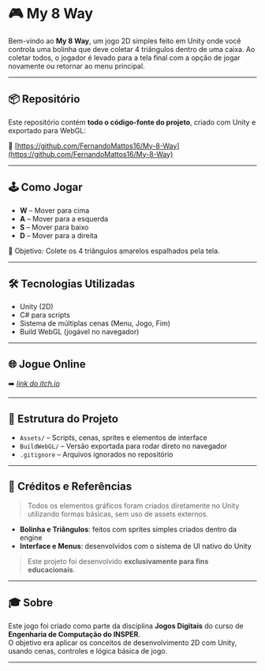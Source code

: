 # 🎮 My 8 Way

Bem-vindo ao **My 8 Way**, um jogo 2D simples feito em Unity onde você controla uma bolinha que deve coletar 4 triângulos dentro de uma caixa. Ao coletar todos, o jogador é levado para a tela final com a opção de jogar novamente ou retornar ao menu principal.

---

## 📦 Repositório

Este repositório contém **todo o código-fonte do projeto**, criado com Unity e exportado para WebGL:

🔗 [https://github.com/FernandoMattos16/My-8-Way](https://github.com/FernandoMattos16/My-8-Way)

---

## 🕹 Como Jogar

- **W** – Mover para cima  
- **A** – Mover para a esquerda  
- **S** – Mover para baixo  
- **D** – Mover para a direita  

🎯 Objetivo: Colete os 4 triângulos amarelos espalhados pela tela.

---

## 🛠 Tecnologias Utilizadas

- Unity (2D)
- C# para scripts
- Sistema de múltiplas cenas (Menu, Jogo, Fim)
- Build WebGL (jogável no navegador)

---

## 🌐 Jogue Online

➡️ *[link do itch.io](https://fernandomattos16.itch.io/my-8-way)*

---

## 📁 Estrutura do Projeto

- `Assets/` – Scripts, cenas, sprites e elementos de interface
- `BuildWebGL/` – Versão exportada para rodar direto no navegador
- `.gitignore` – Arquivos ignorados no repositório

---

## 🙏 Créditos e Referências

> Todos os elementos gráficos foram criados diretamente no Unity utilizando formas básicas, sem uso de assets externos.

- **Bolinha e Triângulos**: feitos com sprites simples criados dentro da engine
- **Interface e Menus**: desenvolvidos com o sistema de UI nativo do Unity

> Este projeto foi desenvolvido **exclusivamente para fins educacionais**.

---

## 🎓 Sobre

Este jogo foi criado como parte da disciplina **Jogos Digitais** do curso de **Engenharia de Computação do INSPER**.  
O objetivo era aplicar os conceitos de desenvolvimento 2D com Unity, usando cenas, controles e lógica básica de jogo.

---
